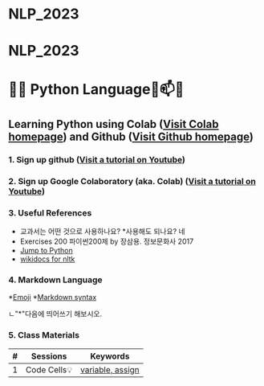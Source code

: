 # NLP_2023
# NLP_2023

# 🐹🍦 **Python Language**🔋📫💡

## **Learning Python** using **Colab** ([Visit Colab homepage](https://colab.research.google.com/?utm_source=scs-index)) and **Github** ([Visit Github homepage](https://github.com/))

### **1. Sign up github** ([Visit a tutorial on Youtube](https://www.youtube.com/watch?v=c-NikCpec7U))
### **2. Sign up Google Colaboratory** (aka. Colab) ([Visit a tutorial on Youtube](https://www.youtube.com/watch?v=2X_EU18OeYM))

### **3. Useful References**
- 교과서는 어떤 것으로 사용하나요?
*사용해도 되나요? 네
- Exercises 200 파이썬200제 by 장삼용. 정보문화사 2017
- [Jump to Python](https://wikidocs.net/book/1)
- [wikidocs for nltk](https://wikidocs.net/21667)

### **4. Markdown Language**
*[Emoji](https://gist.github.com/rxaviers/7360908)
*[Markdown syntax](https://www.markdownguide.org/basic-syntax/)

ㄴ"*"다음에 띄어쓰기 해보시오.


### **5. Class Materials**

|# |Sessions |Keywords |
|:--: |:--: |:--: |
|1|Code Cells💡|[variable, assign](https://github.com/juHa1205/NLP_2023/blob/main/1_CodeCells_Basic.ipynb)|
